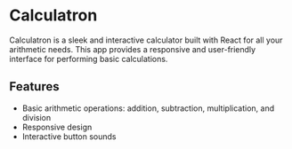 # Calculatron
Calculatron is a sleek and interactive calculator built with React for all your arithmetic needs. This app provides a responsive and user-friendly interface for performing basic calculations.

## Features
- Basic arithmetic operations: addition, subtraction, multiplication, and division
- Responsive design
- Interactive button sounds
